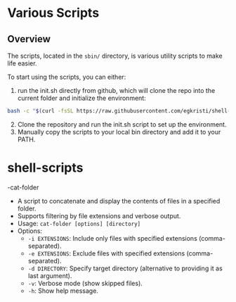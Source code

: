 # Various Scripts

## Overview

The scripts, located in the `sbin/` directory, is various utility scripts to make life easier.

To start using the scripts, you can either:
1. run the init.sh directly from github, which will clone the repo into the current folder and initialize the environment:
```bash
bash -c "$(curl -fsSL https://raw.githubusercontent.com/egkristi/shell-scripts/refs/heads/main/init.sh)"
```
2. Clone the repository and run the init.sh script to set up the environment.
3. Manually copy the scripts to your local bin directory and add it to your PATH.

# shell-scripts
-cat-folder
  - A script to concatenate and display the contents of files in a specified folder.
  - Supports filtering by file extensions and verbose output.
  - Usage: `cat-folder [options] [directory]`
  - Options:
    - `-i EXTENSIONS`: Include only files with specified extensions (comma-separated).
    - `-e EXTENSIONS`: Exclude files with specified extensions (comma-separated).
    - `-d DIRECTORY`: Specify target directory (alternative to providing it as last argument).
    - `-v`: Verbose mode (show skipped files).
    - `-h`: Show help message.
